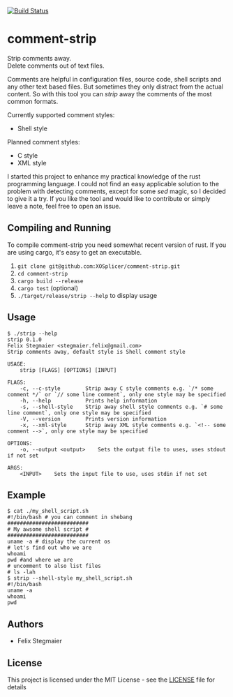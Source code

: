 [![Build Status](https://travis-ci.org/XOSplicer/comment-strip.svg?branch=master)](https://travis-ci.org/XOSplicer/comment-strip)

# comment-strip
Strip comments away.\
Delete comments out of text files.

Comments are helpful in configuration files, source code,
shell scripts and any other text based files.
But sometimes they only distract from the actual content.
So with this tool you can _strip_ away the comments of the most common formats.

Currently supported comment styles:
- Shell style

Planned comment styles:
- C style
- XML style

I started this project to enhance my practical knowledge of the rust programming language.
I could not find an easy applicable solution to the problem with detecting comments,
except for some _sed_ magic, so I decided to give it a try.
If you like the tool and would like to contribute or simply leave a note,
feel free to open an issue.


## Compiling and Running
To compile comment-strip you need somewhat recent version of rust.
If you are using cargo, it's easy to get an executable.
1. `git clone git@github.com:XOSplicer/comment-strip.git`
2. `cd comment-strip`
3. `cargo build --release`
4. `cargo test` (optional)
5. `./target/release/strip --help` to display usage

## Usage
```
$ ./strip --help          
strip 0.1.0
Felix Stegmaier <stegmaier.felix@gmail.com>
Strip comments away, default style is Shell comment style

USAGE:
    strip [FLAGS] [OPTIONS] [INPUT]

FLAGS:
    -c, --c-style        Strip away C style comments e.g. `/* some comment */` or `// some line comment`, only one style may be specified
    -h, --help           Prints help information
    -s, --shell-style    Strip away shell style comments e.g. `# some line comment`, only one style may be specified
    -V, --version        Prints version information
    -x, --xml-style      Strip away XML style comments e.g. `<!-- some comment -->`, only one style may be specified

OPTIONS:
    -o, --output <output>    Sets the output file to uses, uses stdout if not set

ARGS:
    <INPUT>    Sets the input file to use, uses stdin if not set
```

## Example
```
$ cat ./my_shell_script.sh
#!/bin/bash # you can comment in shebang
##########################
# My awsome shell script #
##########################
uname -a # display the current os
# let's find out who we are
whoami
pwd #and where we are
# uncomment to also list files
# ls -lah
$ strip --shell-style my_shell_script.sh
#!/bin/bash
uname -a
whoami
pwd
```


## Authors
- Felix Stegmaier

## License
This project is licensed under the MIT License - see the [LICENSE](LICENSE) file for details
